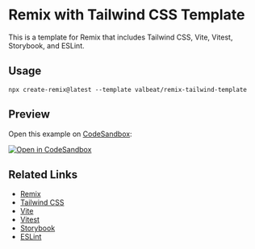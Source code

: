 # Remix with Tailwind CSS Template

This is a template for Remix that includes Tailwind CSS, Vite, Vitest, Storybook, and ESLint.

## Usage

```
npx create-remix@latest --template valbeat/remix-tailwind-template
```

## Preview

Open this example on [CodeSandbox](https://codesandbox.com):

[![Open in CodeSandbox](https://codesandbox.io/static/img/play-codesandbox.svg)](https://codesandbox.io/p/github/valbeat/remix-tailwind-template/)

## Related Links

- [Remix](https://remix.run)
- [Tailwind CSS](https://tailwindcss.com)
- [Vite](https://vitejs.dev)
- [Vitest](https://vitest.dev/)
- [Storybook](https://storybook.js.org)
- [ESLint](https://eslint.org)
